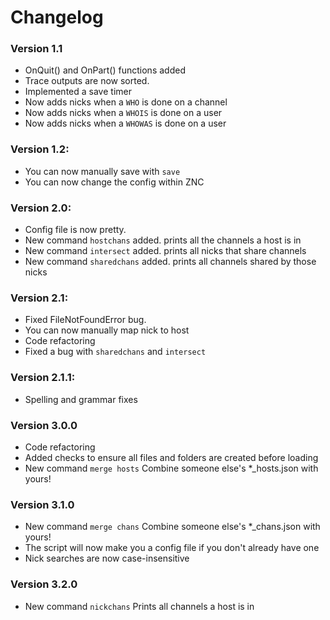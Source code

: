 # Changelog

### Version 1.1
  * OnQuit() and OnPart() functions added
  * Trace outputs are now sorted.
  * Implemented a save timer
  * Now adds nicks when a `WHO` is done on a channel
  * Now adds nicks when a `WHOIS` is done on a user
  * Now adds nicks when a `WHOWAS` is done on a user

### Version 1.2:
  * You can now manually save with `save`
  * You can now change the config within ZNC

### Version 2.0:
  * Config file is now pretty.
  * New command `hostchans` added. prints all the channels a host is in
  * New command `intersect` added.  prints all nicks that share channels
  * New command `sharedchans` added.  prints all channels shared by those nicks

### Version 2.1:
  * Fixed FileNotFoundError bug.
  * You can now manually map nick to host
  * Code refactoring
  * Fixed a bug with `sharedchans` and `intersect`

### Version 2.1.1:
  * Spelling and grammar fixes

### Version 3.0.0
  * Code refactoring
  * Added checks to ensure all files and folders are created before loading
  * New command `merge hosts` Combine someone else's \*\_hosts.json with yours!

### Version 3.1.0
  * New command `merge chans` Combine someone else's \*\_chans.json with yours!
  * The script will now make you a config file if you don't already have one
  * Nick searches are now case-insensitive

### Version 3.2.0
  * New command `nickchans` Prints all channels a host is in
